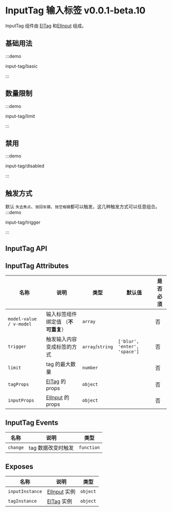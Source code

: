 # InputTag 输入标签 <el-tag>v0.0.1-beta.10</el-tag>

InputTag 组件由 [ElTag](https://element-plus.org/zh-CN/component/tag.html) 和[ElInput](https://element-plus.org/zh-CN/component/input.html) 组成。

## 基础用法

:::demo

input-tag/basic

:::

## 数量限制

:::demo

input-tag/limit

:::

## 禁用

:::demo

input-tag/disabled

:::

## 触发方式

默认 `失去焦点`、`按回车键`、`按空格键`都可以触发，这几种触发方式可以任意组合。
:::demo

input-tag/trigger

:::

## InputTag API

## InputTag Attributes

| 名称                    | 说明                                                                               | 类型                                                             | 默认值                       | 是否必须 |
| ----------------------- | ---------------------------------------------------------------------------------- | ---------------------------------------------------------------- | ---------------------------- | -------- |
| `model-value / v-model` | 输入标签组件绑定值 （**不可重复**）                                                | `array` <docs-tip content="string[]"></docs-tip>                 |                              | 否       |
| `trigger`               | 触发输入内容变成标签的方式                                                         | `array`/`string` <docs-tip content="string[]/string"></docs-tip> | `['blur', 'enter', 'space']` | 否       |
| `limit`                 | tag 的最大数量                                                                     | `number`                                                         |                              | 否       |
| `tagProps`              | [ElTag](https://element-plus.org/zh-CN/component/tag.html#tag-attributes) 的 props | `object`                                                         |                              | 否       |
| `inputProps`            | [ElInput](https://element-plus.org/zh-CN/component/input.html) 的 props            | `object`                                                         |                              | 否       |

## InputTag Events

| 名称     | 说明               | 类型                                                               |
| -------- | ------------------ | ------------------------------------------------------------------ |
| `change` | tag 数据改变时触发 | `function` <docs-tip content='(tags:string[]) => void'></docs-tip> |

## Exposes

| 名称            | 说明                                                                | 类型                                                                             |
| --------------- | ------------------------------------------------------------------- | -------------------------------------------------------------------------------- |
| `inputInstance` | [ElInput](https://element-plus.org/zh-CN/component/input.html) 实例 | `object` <docs-tip content="import('element-plus')['InputInstance']"></docs-tip> |
| `tagInstance`   | [ElTag](https://element-plus.org/zh-CN/component/tag.html) 实例     | `object` <docs-tip content="import('element-plus')['TagInstance']"></docs-tip>   |
